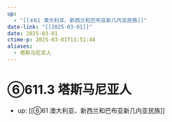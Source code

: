 ```yaml
---
up:
  - "[[⑥61 澳大利亚、新西兰和巴布亚新几内亚民族]]"
date-link: "[[2025-03-01]]"
date: 2025-03-01
ctime-p: 2025-03-01T13:51:44
aliases:
  - 塔斯马尼亚人
---
```


# ⑥611.3 塔斯马尼亚人

- up: [[⑥61 澳大利亚、新西兰和巴布亚新几内亚民族]]
